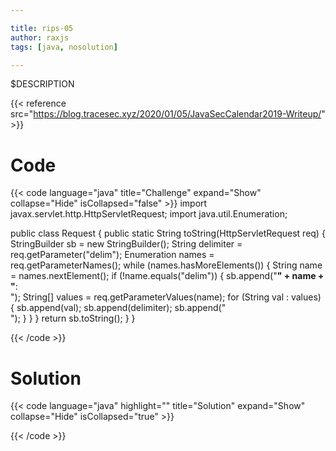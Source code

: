 ```yaml
---

title: rips-05
author: raxjs
tags: [java, nosolution]

---
```


$DESCRIPTION

<!--more-->
{{< reference src="https://blog.tracesec.xyz/2020/01/05/JavaSecCalendar2019-Writeup/" >}}

# Code
{{< code language="java"  title="Challenge" expand="Show" collapse="Hide" isCollapsed="false" >}}
import javax.servlet.http.HttpServletRequest;
import java.util.Enumeration;

public class Request {
  public static String toString(HttpServletRequest req) {
    StringBuilder sb = new StringBuilder();
    String delimiter = req.getParameter("delim");
    Enumeration<String> names = req.getParameterNames();
    while (names.hasMoreElements()) {
      String name = names.nextElement();
      if (!name.equals("delim")) {
        sb.append("<b>" + name + "</b>:<br>");
        String[] values = req.getParameterValues(name);
        for (String val : values) {
          sb.append(val);
          sb.append(delimiter);
          sb.append("<br>");
        }
      }
    }
    return sb.toString();
  }
}

{{< /code >}}

# Solution
{{< code language="java" highlight="" title="Solution" expand="Show" collapse="Hide" isCollapsed="true" >}}

{{< /code >}}
